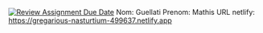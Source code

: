 [![Review Assignment Due Date](https://classroom.github.com/assets/deadline-readme-button-22041afd0340ce965d47ae6ef1cefeee28c7c493a6346c4f15d667ab976d596c.svg)](https://classroom.github.com/a/_DENqoZ4)
Nom: Guellati
Prenom: Mathis
URL netlify: https://gregarious-nasturtium-499637.netlify.app